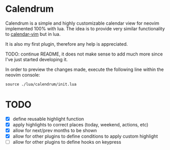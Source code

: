 # Calendrum

Calendrum is a simple and highly customizable calendar view for neovim
implemented 100% with lua. The idea is to provide very similar functionality to
[calendar-vim](https://github.com/mattn/calendar-vim/) but in lua.

It is also my first plugin, therefore any help is appreciated.

TODO: continue README, it does not make sense to add much more since I've just
started developing it.

In order to preview the changes made, execute the following line within the
neovim console:

```
source ./lua/calendrum/init.lua
```

# TODO

- [x] define reusable highlight function
- [x] apply highlights to correct places (today, weekend, actions, etc)
- [x] allow for next/prev months to be shown
- [x] allow for other plugins to define conditions to apply custom highlight
- [ ] allow for other plugins to define hooks on keypress

